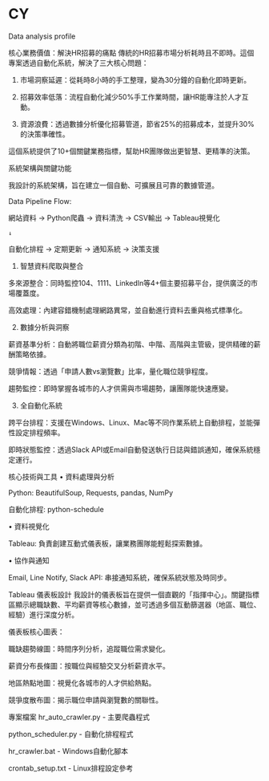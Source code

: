 # CY
 Data analysis profile

核心業務價值：解決HR招募的痛點
 傳統的HR招募市場分析耗時且不即時。這個專案透過自動化系統，解決了三大核心問題：

 1. 市場洞察延遲：從耗時8小時的手工整理，變為30分鐘的自動化即時更新。

 2. 招募效率低落：流程自動化減少50%手工作業時間，讓HR能專注於人才互動。

 3. 資源浪費：透過數據分析優化招募管道，節省25%的招募成本，並提升30%的決策準確性。

這個系統提供了10+個關鍵業務指標，幫助HR團隊做出更智慧、更精準的決策。

系統架構與關鍵功能

我設計的系統架構，旨在建立一個自動、可擴展且可靠的數據管道。

Data Pipeline Flow:

網站資料 → Python爬蟲 → 資料清洗 → CSV輸出 → Tableau視覺化
   
    ↓

自動化排程 → 定期更新 → 通知系統 → 決策支援

1. 智慧資料爬取與整合

多來源整合：同時監控104、1111、LinkedIn等4+個主要招募平台，提供廣泛的市場覆蓋度。

高效處理：內建容錯機制處理網路異常，並自動進行資料去重與格式標準化。

2. 數據分析與洞察

薪資基準分析：自動將職位薪資分類為初階、中階、高階與主管級，提供精確的薪酬策略依據。

競爭情報：透過「申請人數vs瀏覽數」比率，量化職位競爭程度。

趨勢監控：即時掌握各城市的人才供需與市場趨勢，讓團隊能快速應變。

3. 全自動化系統

跨平台排程：支援在Windows、Linux、Mac等不同作業系統上自動排程，並能彈性設定排程頻率。

即時狀態監控：透過Slack API或Email自動發送執行日誌與錯誤通知，確保系統穩定運行。

核心技術與工具
• 資料處理與分析

Python: BeautifulSoup, Requests, pandas, NumPy

自動化排程: python-schedule

• 資料視覺化

Tableau: 負責創建互動式儀表板，讓業務團隊能輕鬆探索數據。

• 協作與通知

Email, Line Notify, Slack API: 串接通知系統，確保系統狀態及時同步。

Tableau 儀表板設計
我設計的儀表板旨在提供一個直觀的「指揮中心」。關鍵指標區顯示總職缺數、平均薪資等核心數據，並可透過多個互動篩選器（地區、職位、經驗）進行深度分析。

儀表板核心圖表：

職缺趨勢線圖：時間序列分析，追蹤職位需求變化。

薪資分布長條圖：按職位與經驗交叉分析薪資水平。

地區熱點地圖：視覺化各城市的人才供給熱點。

競爭度散布圖：揭示職位申請與瀏覽數的關聯性。

專案檔案
hr_auto_crawler.py - 主要爬蟲程式

python_scheduler.py - 自動化排程程式

hr_crawler.bat - Windows自動化腳本

crontab_setup.txt - Linux排程設定參考


